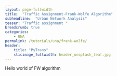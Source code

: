 ```yaml
---
layout: page-fullwidth
title:  "Traffic Assignment-Frank-Wolfe Algorithm"
subheadline:  "Urban Network Analysis"
teaser: "Traffic assignment "
breadcrumb: true
categories:
    - UNA
permalink: /tutorials/una/frank-wolfe/
header:
    title: "PyTrans"
    slicimage_fullwidth: header_unsplash_leaf.jpg
---
```

Hello world of FW algorithm